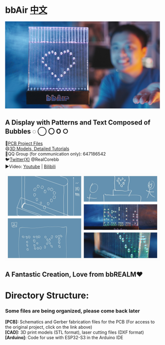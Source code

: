 # bbAir [中文](https://github.com/RealCorebb/bbAir/blob/main/README.md "中文")  
![image](https://github.com/RealCorebb/bbAir/blob/main/IMG/Cover_Final.jpg?raw=true)
## A Display with Patterns and Text Composed of Bubbles ◌ ◯ 〇  O ○ 

🔗[PCB Project Files](https://oshwhub.com/corebb/bbair_5v "PCB Project Files")  
😄[3D Models, Detailed Tutorials](https://afdian.net/a/kuruibb "3D Models, Detailed Tutorials")  
🐧QQ Group (for communication only): 647186542  
🐦[Twitter(X)](https://twitter.com/RealCorebb "@RealCorebb") @RealCorebb  
▶️Video: [Youtube](https://youtu.be/Ths1KAzwM9w "Youtube")  |  [Bilibili](https://www.bilibili.com/video/BV1og4y1Z7bx/ "Bilibili")  

![image](https://github.com/RealCorebb/bbAir/blob/main/IMG/poster.jpg?raw=true)  

## A Fantastic Creation, Love from bbREALM♥

# Directory Structure:
### Some files are being organized, please come back later
**[PCB]:** Schematics and Gerber fabrication files for the PCB (For access to the original project, click on the link above)  
**[CAD]:** 3D print models (STL format), laser cutting files (DXF format)  
**[Arduino]:** Code for use with ESP32-S3 in the Arduino IDE
